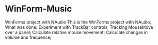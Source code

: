 # WinForm-Music
WinForms project with NAudio
This is the WinForms project with NAudio;
What was done: 
Experiment with TrackBar controls; 
Tracking MouseMove over a panel; 
Calculate relative mouse movement;
Calculate changes in volume and frequence;
